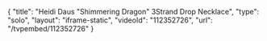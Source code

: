 {
    "title": "Heidi Daus \"Shimmering Dragon\" 3Strand Drop Necklace",
    "type": "solo",
    "layout": "iframe-static",
    "videoId": "112352726",
    "url": "\/tvpembed\/112352726"
}